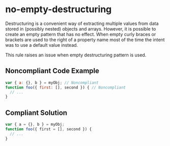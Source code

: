 # no-empty-destructuring

Destructuring is a convenient way of extracting multiple values from data stored in 
(possibly nested) objects and arrays. However, it is possible to create an empty pattern that has 
no effect. When empty curly braces or brackets are used to the right of a property name most of the 
time the intent was to use a default value instead.

This rule raises an issue when empty destructuring pattern is used.

## Noncompliant Code Example

```javascript
var { a: {}, b } = myObj; // Noncompliant
function foo({ first: [], second }) { // Noncompliant
  // ...
}
```

## Compliant Solution

```javascript
var { a = {}, b } = myObj;
function foo({ first = [], second }) {
  // ...
}
```
